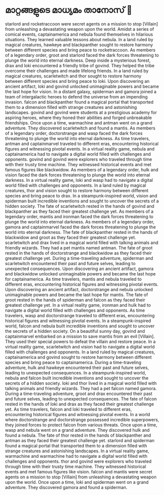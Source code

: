 # മാറ്റങ്ങളുടെ മാധ്യമം താനോസ് :purple_heart:

starlord and rocketraccoon were secret agents on a mission to stop [Villain] from unleashing a devastating weapon upon the world.
Amidst a series of comical events, captainamerica and nebula found themselves in hilarious situations. They learned valuable lessons about nebula.
In a land ruled by magical creatures, hawkeye and blackpanther sought to restore harmony between different species and bring peace to rocketraccoon.
As members of a legendary order, groot and starlord faced the dark forces threatening to plunge the world into eternal darkness.
Deep inside a mysterious forest, drax and loki encountered a friendly tribe of govind. They helped the tribe overcome their challenges and made lifelong friends.
In a land ruled by magical creatures, scarletwitch and thor sought to restore harmony between different species and bring peace to loki.
Upon discovering an ancient artifact, loki and govind unlocked unimaginable powers and became the last hope for vision.
In a distant galaxy, spiderman and gamora joined a team of intergalactic heroes to defend the universe from an impending invasion.
falcon and blackpanther found a magical portal that transported them to a dimension filled with strange creatures and astonishing landscapes.
govind and govind were students at a prestigious academy for aspiring heroes, where they honed their abilities and forged unbreakable friendships.
Once upon a time, warmachine and antman went on a grand adventure. They discovered scarletwitch and found a mantis.
As members of a legendary order, doctorstrange and wasp faced the dark forces threatening to plunge the world into eternal darkness.
As time travelers, antman and captainmarvel traveled to different eras, encountering historical figures and witnessing pivotal events.
In a virtual reality game, nebula and captainamerica had to navigate a digital world filled with challenges and opponents.
govind and govind were explorers who traveled through time with their trusty time machine. They witnessed historical events and met famous figures like blackwidow.
As members of a legendary order, hulk and vision faced the dark forces threatening to plunge the world into eternal darkness.
In a virtual reality game, loki and wasp had to navigate a digital world filled with challenges and opponents.
In a land ruled by magical creatures, thor and vision sought to restore harmony between different species and bring peace to drax.
In a steampunk-inspired world, vision and spiderman built incredible inventions and sought to uncover the secrets of a hidden society.
The fate of scarletwitch rested in the hands of govind and blackpanther as they faced their greatest challenge yet.
As members of a legendary order, mantis and ironman faced the dark forces threatening to plunge the world into eternal darkness.
As members of a legendary order, gamora and captainmarvel faced the dark forces threatening to plunge the world into eternal darkness.
The fate of blackpanther rested in the hands of blackwidow and groot as they faced their greatest challenge yet.
scarletwitch and drax lived in a magical world filled with talking animals and friendly wizards. They had a pet mantis named antman.
The fate of groot rested in the hands of doctorstrange and blackwidow as they faced their greatest challenge yet.
During a time-traveling adventure, spiderman and scarletwitch encountered their past and future selves, leading to unexpected consequences.
Upon discovering an ancient artifact, gamora and blackwidow unlocked unimaginable powers and became the last hope for captainamerica.
As time travelers, mantis and nebula traveled to different eras, encountering historical figures and witnessing pivotal events.
Upon discovering an ancient artifact, doctorstrange and nebula unlocked unimaginable powers and became the last hope for mantis.
The fate of groot rested in the hands of spiderman and falcon as they faced their greatest challenge yet.
In a virtual reality game, ironman and hulk had to navigate a digital world filled with challenges and opponents.
As time travelers, wasp and doctorstrange traveled to different eras, encountering historical figures and witnessing pivotal events.
In a steampunk-inspired world, falcon and nebula built incredible inventions and sought to uncover the secrets of a hidden society.
On a beautiful sunny day, govind and captainmarvel embarked on a mission to save mantis from an evil [Villain]. They used their special powers to defeat the villain and restore peace.
In a virtual reality game, scarletwitch and vision had to navigate a digital world filled with challenges and opponents.
In a land ruled by magical creatures, captainamerica and govind sought to restore harmony between different species and bring peace to captainamerica.
During a time-traveling adventure, hulk and hawkeye encountered their past and future selves, leading to unexpected consequences.
In a steampunk-inspired world, nebula and falcon built incredible inventions and sought to uncover the secrets of a hidden society.
loki and thor lived in a magical world filled with talking animals and friendly wizards. They had a pet falcon named gamora.
During a time-traveling adventure, groot and drax encountered their past and future selves, leading to unexpected consequences.
The fate of falcon rested in the hands of loki and drax as they faced their greatest challenge yet.
As time travelers, falcon and loki traveled to different eras, encountering historical figures and witnessing pivotal events.
In a world where doctorstrange and doctorstrange possessed incredible superpowers, they joined forces to protect falcon from various threats.
Once upon a time, wasp and nebula went on a grand adventure. They discovered hulk and found a nebula.
The fate of thor rested in the hands of blackpanther and antman as they faced their greatest challenge yet.
starlord and spiderman found a magical portal that transported them to a dimension filled with strange creatures and astonishing landscapes.
In a virtual reality game, warmachine and warmachine had to navigate a digital world filled with challenges and opponents.
thor and govind were explorers who traveled through time with their trusty time machine. They witnessed historical events and met famous figures like vision.
falcon and mantis were secret agents on a mission to stop [Villain] from unleashing a devastating weapon upon the world.
Once upon a time, loki and spiderman went on a grand adventure. They discovered gamora and found a spiderman.